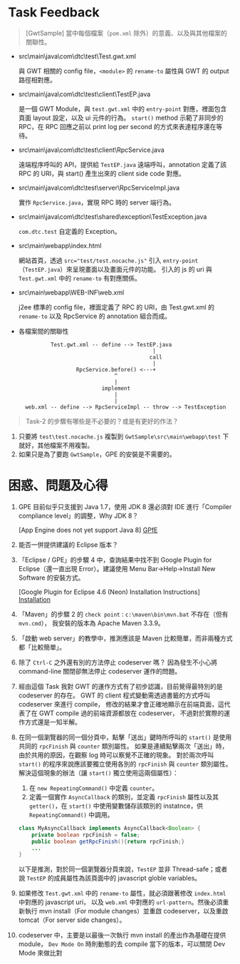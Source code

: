 Task Feedback
=============

> [GwtSample] 當中每個檔案（`pom.xml` 除外）的意義、以及與其他檔案的關聯性。


- src\main\java\com\dtc\test\Test.gwt.xml

	與 GWT 相關的 config file，`<module>` 的 `rename-to` 屬性與 GWT 的 output 路徑相對應。

- src\main\java\com\dtc\test\client\TestEP.java

	是一個 GWT Module，與 `test.gwt.xml` 中的 `entry-point` 對應，裡面包含頁面 layout 設定，以及 ui 元件的行為。
	`start()` method 示範了非同步的 RPC，在 RPC 回應之前以 print log per second 的方式來表達程序還在等待。

- src\main\java\com\dtc\test\client\RpcService.java

	遠端程序呼叫的 API，提供給 `TestEP.java` 遠端呼叫，annotation 定義了該 RPC 的 URI，與 start() 產生出來的 client side code 對應。

- src\main\java\com\dtc\test\server\RpcServiceImpl.java

	實作 `RpcService.java`，實現 RPC 時的 server 端行為。

- src\main\java\com\dtc\test\shared\exception\TestException.java

	`com.dtc.test` 自定義的 Exception。

- src\main\webapp\index.html

	網站首頁，透過 `src="test/test.nocache.js"` 引入 `entry-point`（`TestEP.java`）來呈現畫面以及畫面元件的功能。
	引入的 js 的 uri 與 `Test.gwt.xml` 中的 `rename-to` 有對應關係。

- src\main\webapp\WEB-INF\web.xml

	j2ee 標準的 config file，裡面定義了 RPC 的 URI，由 Test.gwt.xml 的 `rename-to` 以及 RpcService 的 annotation 組合而成。

- 各檔案間的關聯性

                Test.gwt.xml -- define --> TestEP.java
                                                |
                                               call
                                                |
                        RpcService.before() <---+
                                    ^
                                    |
                                implement
                                    |
                                    |
        web.xml -- define --> RpcServiceImpl -- throw --> TestException


> Task-2 的步驟有哪些是不必要的？或是有更好的作法？


1. 只要將 `test\test.nocache.js` 複製到 `GwtSample\src\main\webapp\test` 下就好，其他檔案不用複製。
1. 如果只是為了要跑 `GwtSample`，GPE 的安裝是不需要的。


困惑、問題及心得
================

1. GPE 目前似乎只支援到 Java 1.7，使用 JDK 8 還必須對 IDE 進行「Compiler compliance level」的調整，Why JDK 8？


	[App Engine does not yet support Java 8] [GPfE]


1. 能否一併提供建議的 Eclipse 版本？
1. 「Eclipse / GPE」的步驟 4 中，查詢結果中找不到 Google Plugin for Eclipse（還一直出現 Error）。建議使用 Menu Bar→Help→Install New Software 的安裝方式。
 

	[Google Plugin for Eclipse 4.6 (Neon) Installation Instructions] [Installation]


1. 「Maven」的步驟 2 的 `check point：c:\maven\bin\mvn.bat` 不存在（但有 `mvn.cmd`），
	我安裝的版本為 Apache Maven 3.3.9。
1. 「啟動 web server」的教學中，推測應該是 Maven 比較簡單，而非兩種方式都「比較簡單」。
1. 除了 `Ctrl-C` 之外還有別的方法停止 codeserver 嗎？
	因為發生不小心將 command-line 關閉卻無法停止 codeserver 運作的問題。
1. 經由這個 Task 我對 GWT 的運作方式有了初步認識，目前覺得最特別的是 codeserver 的存在。
	GWT 的 client 程式變動需透過書籤的方式呼叫 codeserver 來進行 compile，
	修改的結果才會正確地顯示在前端頁面，這代表了在 GWT compile 過的前端資源都放在 codeserver，
	不過對於實際的運作方式還是一知半解。
1. 在同一個瀏覽器的同一個分頁中，點擊「送出」鍵時所呼叫的 `start()` 是使用共同的 `rpcFinish` 與 `counter` 類別屬性。
	如果是連續點擊兩次「送出」時，由於共用的原因，在觀察 log 時可以察覺不正確的現象。
	對於兩次呼叫 `start()` 的程序來說應該要獨立使用各別的 `rpcFinish` 與 `counter` 類別屬性。
	解決這個現象的辦法（讓 `start()` 獨立使用這兩個屬性）： 
	1. 在 `new RepeatingCommand()` 中定義 `counter`。
	1. 定義一個實作 `AsyncCallback` 的類別，並定義 `rpcFinish` 屬性以及其 `getter()`，在 `start()` 中使用變數儲存該類別的 instatnce，供 `RepeatingCommand()` 中調用。
	
	```java
	class MyAsyncCallback implements AsyncCallback<Boolean> {
		private boolean rpcFinish = false;
		public boolean getRpcFinish(){return rpcFinish;}
		...
	}
	```
	
	
	以下是推測，對於同一個瀏覽器分頁來說，`TestEP` 並非 Thread-safe；或者說 `TestEP` 的成員屬性為該頁面中的 javascript globle variables。
1. 如果修改 `Test.gwt.xml` 中的 `rename-to` 屬性，就必須跟著修改 `index.html` 中對應的 javascript uri，
	以及 `web.xml` 中對應的 `url-pattern`。然後必須重新執行 mvn install（For module changes）並重啟 codeserver，以及重啟 tomcat（For server side changes）。
1. codeserver 中，主要是以最後一次執行 mvn install 的產出作為基礎在提供 module，
	`Dev Mode On` 時則動態的去 compile 當下的版本，可以關閉 Dev Mode 來做比對
 

[GPfE]: https://developers.google.com/eclipse/docs/getting_started?hl=zh-TW
[Installation]: https://developers.google.com/eclipse/docs/install-eclipse-4.6?hl=zh-TW
